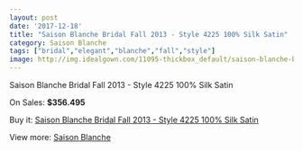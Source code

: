 ```yaml
---
layout: post
date: '2017-12-18'
title: "Saison Blanche Bridal Fall 2013 - Style 4225 100% Silk Satin"
category: Saison Blanche
tags: ["bridal","elegant","blanche","fall","style"]
image: http://img.idealgown.com/11095-thickbox_default/saison-blanche-bridal-fall-2013-style-4225-100-silk-satin.jpg
---
```

Saison Blanche Bridal Fall 2013 - Style 4225 100% Silk Satin

On Sales: **$356.495**
<a href="https://www.idealgown.com/en/saison-blanche/4554-saison-blanche-bridal-fall-2013-style-4225-100-silk-satin.html"><amp-img layout="responsive" width="600" height="600" src="//img.idealgown.com/11095-thickbox_default/saison-blanche-bridal-fall-2013-style-4225-100-silk-satin.jpg" alt="Saison Blanche Bridal Fall 2013 - Style 4225 100% Silk Satin 0" /></a>
<a href="https://www.idealgown.com/en/saison-blanche/4554-saison-blanche-bridal-fall-2013-style-4225-100-silk-satin.html"><amp-img layout="responsive" width="600" height="600" src="//img.idealgown.com/11097-thickbox_default/saison-blanche-bridal-fall-2013-style-4225-100-silk-satin.jpg" alt="Saison Blanche Bridal Fall 2013 - Style 4225 100% Silk Satin 1" /></a>
<a href="https://www.idealgown.com/en/saison-blanche/4554-saison-blanche-bridal-fall-2013-style-4225-100-silk-satin.html"><amp-img layout="responsive" width="600" height="600" src="//img.idealgown.com/11096-thickbox_default/saison-blanche-bridal-fall-2013-style-4225-100-silk-satin.jpg" alt="Saison Blanche Bridal Fall 2013 - Style 4225 100% Silk Satin 2" /></a>

Buy it: [Saison Blanche Bridal Fall 2013 - Style 4225 100% Silk Satin](https://www.idealgown.com/en/saison-blanche/4554-saison-blanche-bridal-fall-2013-style-4225-100-silk-satin.html "Saison Blanche Bridal Fall 2013 - Style 4225 100% Silk Satin")

View more: [Saison Blanche](https://www.idealgown.com/en/55-saison-blanche "Saison Blanche")